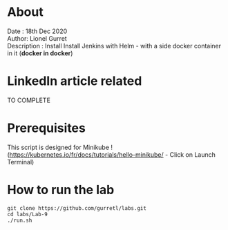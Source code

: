 # About
Date : 18th Dec 2020  
Author: Lionel Gurret  
Description : Install Install Jenkins with Helm - with a side docker container in it (**docker in docker**)
# LinkedIn article related
TO COMPLETE
# Prerequisites
This script is designed for Minikube !  
(https://kubernetes.io/fr/docs/tutorials/hello-minikube/ - Click on Launch Terminal)
# How to run the lab
`git clone https://github.com/gurretl/labs.git`  
`cd labs/Lab-9`  
`./run.sh`

